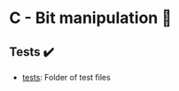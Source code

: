 # C - Bit manipulation :file_folder:


## Tests :heavy_check_mark:

* [tests](./tests): Folder of test files
